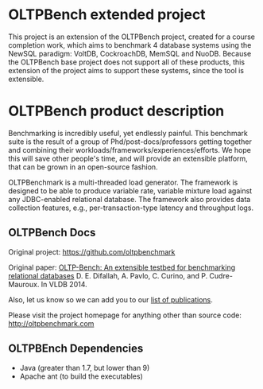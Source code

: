 # OLTPBench extended project

This project is an extension of the OLTPBench project, created for a course completion work, which aims to benchmark 4 database systems using the NewSQL paradigm: VoltDB, CockroachDB, MemSQL and NuoDB.
Because the OLTPBench base project does not support all of these products, this extension of the project aims to support these systems, since the tool is extensible.


# OLTPBench product description

Benchmarking is incredibly useful, yet endlessly painful. This benchmark suite is the result of a group of
Phd/post-docs/professors getting together and combining their workloads/frameworks/experiences/efforts. We hope this
will save other people's time, and will provide an extensible platform, that can be grown in an open-source fashion. 

OLTPBenchmark is a multi-threaded load generator. The framework is designed to be able to produce variable rate,
variable mixture load against any JDBC-enabled relational database. The framework also provides data collection
features, e.g., per-transaction-type latency and throughput logs.


## OLTPBench Docs

Original project: https://github.com/oltpbenchmark

Original paper:
[OLTP-Bench: An extensible testbed for benchmarking relational databases](http://www.vldb.org/pvldb/vol7/p277-difallah.pdf) D. E. Difallah, A. Pavlo, C. Curino, and P. Cudre-Mauroux. In VLDB 2014.

Also, let us know so we can add you to our [list of publications](http://oltpbenchmark.com/wiki/index.php?title=Publications_Using_OLTPBenchmark).

Please visit the project homepage for anything other than source code: <http://oltpbenchmark.com>

## OLTPBEnch Dependencies

+ Java (greater than 1.7, but lower than 9)
+ Apache ant (to build the executables)

